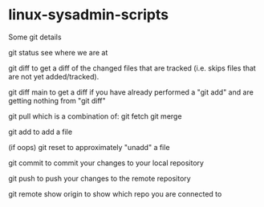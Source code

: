 # linux-sysadmin-scripts
Some git details

git status
see where we are at

git diff
to get a diff of the changed files that are tracked (i.e. skips files that are not yet added/tracked).

git diff main
to get a diff if you have already performed a "git add" and are getting nothing from "git diff"

git pull
which is a combination of:
git fetch
git merge

git add
to add a file

(if oops)
git reset
to approximately "unadd" a file

git commit
to commit your changes to your local repository

git push
to push your changes to the remote repository

git remote show origin
to show which repo you are connected to

